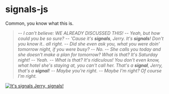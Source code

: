 # signals-js

Common, you know what this is.

> *-- I can't believe: WE ALREADY DISCUSSED THIS!*
> *-- Yeah, but how could you be so sure?*
> *-- 'Cause it's **signals**, Jerry. It's **signals**! Don't you know it.. all right.*
> *-- Did she even ask you, what you were doin' tomorrow night, if you were busy?*
> *-- No.*
> *-- She calls you today and she doesn't make a plan for tomorrow? What is that?*
> *It's Saturday night!*
> *-- Yeah.*
> *-- What is that? It's ridiculous! You don't even know, what hotel she's*
> *staying at, you can't call her. That's a **signal**, Jerry, that's a **signal**!*
> *-- Maybe you're right.*
> *-- Maybe I'm right? Of course I'm right.*

[![It's signals Jerry, signals!](https://img.youtube.com/vi/IXvuWfLF06A/0.jpg)](https://youtu.be/IXvuWfLF06A)

